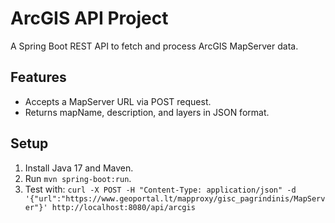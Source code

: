 # ArcGIS API Project
A Spring Boot REST API to fetch and process ArcGIS MapServer data.

## Features
- Accepts a MapServer URL via POST request.
- Returns mapName, description, and layers in JSON format.

## Setup
1. Install Java 17 and Maven.
2. Run `mvn spring-boot:run`.
3. Test with: `curl -X POST -H "Content-Type: application/json" -d '{"url":"https://www.geoportal.lt/mapproxy/gisc_pagrindinis/MapServer"}' http://localhost:8080/api/arcgis`
